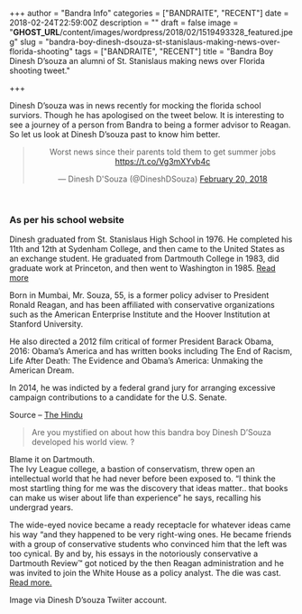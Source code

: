 +++
author = "Bandra Info"
categories = ["BANDRAITE", "RECENT"]
date = 2018-02-24T22:59:00Z
description = ""
draft = false
image = "__GHOST_URL__/content/images/wordpress/2018/02/1519493328_featured.jpeg"
slug = "bandra-boy-dinesh-dsouza-st-stanislaus-making-news-over-florida-shooting"
tags = ["BANDRAITE", "RECENT"]
title = "Bandra Boy Dinesh D’souza  an alumni of St. Stanislaus making news over Florida shooting tweet."

+++


<p dir="auto">Dinesh D’souza was in news recently for mocking the florida school surviors. Though he has apologised on the tweet below. It is interesting to see a journey of a person from Bandra to being a former advisor to Reagan. So let us look at Dinesh D’souza past to know him better.</p>
<div class="video-container" style="clear: both; text-align: center;">
<blockquote class="twitter-tweet" data-width="550" data-dnt="true">
<p lang="en" dir="ltr">Worst news since their parents told them to get summer jobs <a href="https://t.co/Vg3mXYvb4c">https://t.co/Vg3mXYvb4c</a></p>
<p>&mdash; Dinesh D&#39;Souza (@DineshDSouza) <a href="https://twitter.com/DineshDSouza/status/966078572321562625?ref_src=twsrc%5Etfw">February 20, 2018</a></p></blockquote>
<p><script async src="https://platform.twitter.com/widgets.js" charset="utf-8"></script></p>
</div>
<p>&nbsp;</p>
<h3>As per his school website</h3>
<p dir="ltr">Dinesh graduated from St. Stanislaus High School in 1976. He completed his 11th and 12th at Sydenham College, and then came to the United States as an exchange student. He graduated from Dartmouth College in 1983, did graduate work at Princeton, and then went to Washington in 1985. <a href="http://stanislites.org/alumni/content/dinesh-dsouza" target="_blank" rel="noopener">Read more</a></p>
<p dir="ltr">Born in Mumbai, Mr. Souza, 55, is a former policy adviser to President Ronald Reagan, and has been affiliated with conservative organizations such as the American Enterprise Institute and the Hoover Institution at Stanford University.</p>
<p>He also directed a 2012 film critical of former President Barack Obama, 2016: Obama’s America and has written books including The End of Racism, Life After Death: The Evidence and Obama’s America: Unmaking the American Dream.</p>
<p dir="ltr">In 2014, he was indicted by a federal grand jury for arranging excessive campaign contributions to a candidate for the U.S. Senate.</p>
<p dir="ltr">Source &#8211; <a href="http://www.thehindu.com/news/international/who-is-dinesh-dsouza-and-why-is-he-in-the-news/article22826220.ece" target="_blank" rel="noopener">The Hindu</a></p>
<blockquote><p>Are you mystified on about how this bandra boy Dinesh D&#8217;Souza developed his world view. ?</p></blockquote>
<p dir="ltr">Blame it on Dartmouth.<br />
The Ivy League college, a bastion of conservatism, threw open an intellectual world that he had never before been exposed to. &#8220;I think the most startling thing for me was the discovery that ideas matter.. that books can make us wiser about life than experience&#8221; he says, recalling his undergrad years.</p>
<p>The wide-eyed novice became a ready receptacle for whatever ideas came his way &#8220;and they happened to be very right-wing ones. He became friends with a group of conservative students who convinced him that the left was too cynical. By and by, his essays in the notoriously conservative a Dartmouth Review&#x2122; got noticed by the then Reagan administration and he was invited to join the White House as a policy analyst. The die was cast. <a href="https://timesofindia.indiatimes.com/city/mumbai/Bandra-boy-insists-west-is-indeed-the-best/articleshow/19398765.cms" target="_blank" rel="noopener">Read more.</a></p>
<p dir="ltr">Image via Dinesh D’souza Twiiter account.</p>



